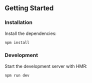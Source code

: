 ## Getting Started

### Installation

Install the dependencies:

```bash
npm install
```

### Development

Start the development server with HMR:

```bash
npm run dev
```
```